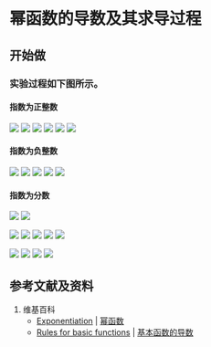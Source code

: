 # 幂函数的导数及其求导过程

## 开始做

### 实验过程如下图所示。

#### 指数为正整数

![](/images/微分/导数的计算方法和运算法则/基本函数的导数及其求导过程/幂函数/1a1.jpg)
![](/images/微分/导数的计算方法和运算法则/基本函数的导数及其求导过程/幂函数/1a2.jpg)
![](/images/微分/导数的计算方法和运算法则/基本函数的导数及其求导过程/幂函数/1a3.jpg)
![](/images/微分/导数的计算方法和运算法则/基本函数的导数及其求导过程/幂函数/1a4.jpg)
![](/images/微分/导数的计算方法和运算法则/基本函数的导数及其求导过程/幂函数/1a5.jpg)
![](/images/微分/导数的计算方法和运算法则/基本函数的导数及其求导过程/幂函数/1a6.jpg)

#### 指数为负整数

![](/images/微分/导数的计算方法和运算法则/基本函数的导数及其求导过程/幂函数/2a1.jpg)
![](/images/微分/导数的计算方法和运算法则/基本函数的导数及其求导过程/幂函数/2a2.jpg)
![](/images/微分/导数的计算方法和运算法则/基本函数的导数及其求导过程/幂函数/2a3.jpg)
![](/images/微分/导数的计算方法和运算法则/基本函数的导数及其求导过程/幂函数/2a4.jpg)
![](/images/微分/导数的计算方法和运算法则/基本函数的导数及其求导过程/幂函数/2a5.jpg)

#### 指数为分数

![](/images/微分/导数的计算方法和运算法则/基本函数的导数及其求导过程/幂函数/3a1.jpg)
![](/images/微分/导数的计算方法和运算法则/基本函数的导数及其求导过程/幂函数/3a2.jpg)

![](/images/微分/导数的计算方法和运算法则/基本函数的导数及其求导过程/幂函数/4a1.jpg)
![](/images/微分/导数的计算方法和运算法则/基本函数的导数及其求导过程/幂函数/4a2.jpg)
![](/images/微分/导数的计算方法和运算法则/基本函数的导数及其求导过程/幂函数/4a3.jpg)
![](/images/微分/导数的计算方法和运算法则/基本函数的导数及其求导过程/幂函数/4a4.jpg)
![](/images/微分/导数的计算方法和运算法则/基本函数的导数及其求导过程/幂函数/4a5.jpg)

![](/images/微分/导数的计算方法和运算法则/基本函数的导数及其求导过程/幂函数/5a1.jpg)
![](/images/微分/导数的计算方法和运算法则/基本函数的导数及其求导过程/幂函数/5a2.jpg)
![](/images/微分/导数的计算方法和运算法则/基本函数的导数及其求导过程/幂函数/5a3.jpg)
![](/images/微分/导数的计算方法和运算法则/基本函数的导数及其求导过程/幂函数/5a4.jpg)


## 参考文献及资料

1. 维基百科
	- [Exponentiation](https://en.wikipedia.org/wiki/Exponentiation#Power_functions) | [幂函数](https://zh.wikipedia.org/wiki/幂函数) 
	- [Rules for basic functions](https://en.wikipedia.org/wiki/Derivative#Rules_for_basic_functions) | [基本函数的导数](https://zh.wikipedia.org/wiki/%E5%AF%BC%E6%95%B0#%E5%9F%BA%E6%9C%AC%E5%87%BD%E6%95%B0%E7%9A%84%E5%AF%BC%E6%95%B0) 